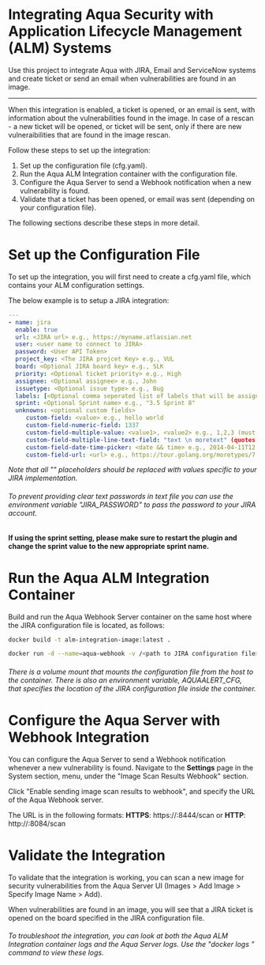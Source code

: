 # Integrating Aqua Security with Application Lifecycle Management (ALM) Systems #
Use this project to integrate Aqua with JIRA, Email and ServiceNow systems and create ticket or send an email when vulnerabilities are found in an image.

------

When this integration is enabled, a ticket is opened, or an email is sent, with information about the vulnerabilities found in the image. In case of a rescan - a new ticket will be opened, or ticket will be sent, only if there are new vulneraibilities that are found in the image rescan.

Follow these steps to set up the integration:

1. Set up the configuration file (cfg.yaml).
2. Run the Aqua ALM Integration container with the configuration file.
3. Configure the Aqua Server to send a Webhook notification when a new vulnerability is found.
4. Validate that a ticket has been opened, or email was sent (depending on your configuration file).

The following sections describe these steps in more detail.

# Set up the Configuration File

To set up the integration, you will first need to create a cfg.yaml file, which contains your ALM configuration settings.

The below example is to setup a JIRA integration: 

```yaml
---
- name: jira
  enable: true
  url: <JIRA url> e.g., https://myname.atlassian.net
  user: <user name to connect to JIRA>
  password: <User API Token>
  project_key: <The JIRA projcet Key> e.g., VUL
  board: <Optional JIRA board key> e.g., SLK
  priority: <Optional ticket priority> e.g., High
  assignee: <Optional assignee> e.g., John
  issuetype: <Optional issue type> e.g., Bug
  labels: [<Optional comma seperated list of labels that will be assigned to ticket>] e.g., ["label1", "label2"]
  sprint: <Optional Sprint name> e.g., "3.5 Sprint 8"
  unknowns: <optional custom fields>
     custom-field: <value> e.g., hello world
     custom-field-numeric-field: 1337
     custom-field-multiple-value: <value1>, <value2> e.g., 1,2,3 (must be separated by commas)
     custom-field-multiple-line-text-field: "text \n moretext" (quotes are mandatory for this field)
     custom-field-date-time-picker: <date && time> e.g., 2014-04-11T12:14:26.880+0400
     custom-field-url: <url> e.g., https://tour.golang.org/moretypes/7
```

*Note that all "<text>" placeholders should be replaced with values specific to your JIRA implementation.*

###### *To prevent providing clear text passwords in text file you can use the environment variable "JIRA_PASSWORD" to pass the password to your JIRA account.*

**If using the sprint setting, please make sure to restart the plugin and change the sprint value to the new appropriate sprint name.**

# Run the Aqua ALM Integration Container

Build and run the Aqua Webhook Server container on the same host where the JIRA configuration file is located, as follows:

```bash
docker build -t alm-integration-image:latest .

docker run -d --name=aqua-webhook -v /<path to JIRA configuration file>/cfg.yaml:/config/jira.yaml -e AQUAALERT_CFG=/config/cfg.yaml -e AQUAALERT_URL=0.0.0.0:8084 -e AQUAALERT_TLS=0.0.0.0:8444 -p 8444:8444 -p 8084:8084 alm-integration-image:latest

```

###### *There is a volume mount that mounts the configuration file from the host to the container. There is also an environment variable, AQUAALERT_CFG, that specifies the location of the JIRA configuration file inside the container.*


# Configure the Aqua Server with Webhook Integration

You can configure the Aqua Server to send a Webhook notification whenever a new vulnerability is found.
Navigate to the **Settings** page in the System section, menu, under the "Image Scan Results Webhook" section.

Click "Enable sending image scan results to webhook", and specify the URL of the Aqua Webhook server.

The URL is in the following formats:
**HTTPS**: https://<Webhook IP or DNS>:8444/scan
or
**HTTP**: http://<Webhook IP or DNS>:8084/scan

# Validate the Integration

To validate that the integration is working, you can scan a new image for security vulnerabilities from the Aqua Server UI (Images > Add Image > Specify Image Name > Add).

When vulnerabilities are found in an image, you will see that a JIRA ticket is opened on the board specified in the JIRA configuration file.

###### *To troubleshoot the integration, you can look at both the Aqua ALM Integration container logs and the Aqua Server logs. Use the "docker logs <container name>" command to view these logs.*
